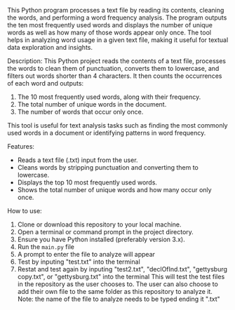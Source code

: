This Python program processes a text file by reading its contents, cleaning the words, and performing a word frequency analysis. The program outputs the ten most frequently used words and displays the number of unique words as well as how many of those words appear only once. The tool helps in analyzing word usage in a given text file, making it useful for textual data exploration and insights.

Description:
This Python project reads the contents of a text file, processes the words to clean them of punctuation, converts them to lowercase, and filters out words shorter than 4 characters. It then counts the occurrences of each word and outputs:

1. The 10 most frequently used words, along with their frequency.
2. The total number of unique words in the document.
3. The number of words that occur only once.

This tool is useful for text analysis tasks such as finding the most commonly used words in a document or identifying patterns in word frequency.

Features:
- Reads a text file (.txt) input from the user.
- Cleans words by stripping punctuation and converting them to lowercase.
- Displays the top 10 most frequently used words.
- Shows the total number of unique words and how many occur only once.

How to use:
1. Clone or download this repository to your local machine.
2. Open a terminal or command prompt in the project directory.
3. Ensure you have Python installed (preferably version 3.x).
4. Run the `main.py` file
5. A prompt to enter the file to analyze will appear
6. Test by inputing "test.txt" into the terminal
7. Restat and test again by inputing "test2.txt", "declOfInd.txt", "gettysburg copy.txt", or "gettysburg.txt" into the terminal
This will test the test files in the repository as the user chooses to. The user can also choose to add their own file to the same folder as this repository to analyze it. Note: the name of the file to analyze needs to be typed ending it ".txt"


